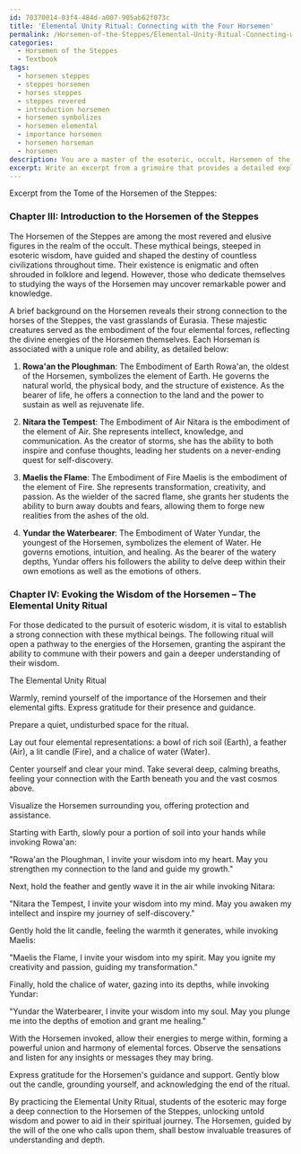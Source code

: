 ```yaml
---
id: 70370014-03f4-484d-a007-905ab62f073c
title: 'Elemental Unity Ritual: Connecting with the Four Horsemen'
permalink: /Horsemen-of-the-Steppes/Elemental-Unity-Ritual-Connecting-with-the-Four-Horsemen/
categories:
  - Horsemen of the Steppes
  - Textbook
tags:
  - horsemen steppes
  - steppes horsemen
  - horses steppes
  - steppes revered
  - introduction horsemen
  - horsemen symbolizes
  - horsemen elemental
  - importance horsemen
  - horsemen horseman
  - horsemen
description: You are a master of the esoteric, occult, Horsemen of the Steppes and education, you have written many textbooks on the subject in ways that provide students with rich and deep understanding of the subject. You are being asked to write textbook-like sections on a topic and you do it with full context, explainability, and reliability in accuracy to the true facts of the topic at hand, in a textbook style that a student would easily be able to learn from, in a rich, engaging, and contextual way. Always include relevant context (such as formulas and history), related concepts, and in a way that someone can gain deep insights from.
excerpt: Write an excerpt from a grimoire that provides a detailed explanation of the Horsemen of the Steppes, their roles and abilities within the realm of the occult and esoteric, and instructions for a related ritual or spell that an aspiring student can practice to connect with their powers and gain deeper understanding of their wisdom.
---
```

Excerpt from the Tome of the Horsemen of the Steppes: 

### Chapter III: Introduction to the Horsemen of the Steppes

The Horsemen of the Steppes are among the most revered and elusive figures in the realm of the occult. These mythical beings, steeped in esoteric wisdom, have guided and shaped the destiny of countless civilizations throughout time. Their existence is enigmatic and often shrouded in folklore and legend. However, those who dedicate themselves to studying the ways of the Horsemen may uncover remarkable power and knowledge.

A brief background on the Horsemen reveals their strong connection to the horses of the Steppes, the vast grasslands of Eurasia. These majestic creatures served as the embodiment of the four elemental forces, reflecting the divine energies of the Horsemen themselves. Each Horseman is associated with a unique role and ability, as detailed below:

1. **Rowa'an the Ploughman**: The Embodiment of Earth
Rowa'an, the oldest of the Horsemen, symbolizes the element of Earth. He governs the natural world, the physical body, and the structure of existence. As the bearer of life, he offers a connection to the land and the power to sustain as well as rejuvenate life.

2. **Nitara the Tempest**: The Embodiment of Air
Nitara is the embodiment of the element of Air. She represents intellect, knowledge, and communication. As the creator of storms, she has the ability to both inspire and confuse thoughts, leading her students on a never-ending quest for self-discovery.

3. **Maelis the Flame**: The Embodiment of Fire
Maelis is the embodiment of the element of Fire. She represents transformation, creativity, and passion. As the wielder of the sacred flame, she grants her students the ability to burn away doubts and fears, allowing them to forge new realities from the ashes of the old.

4. **Yundar the Waterbearer**: The Embodiment of Water
Yundar, the youngest of the Horsemen, symbolizes the element of Water. He governs emotions, intuition, and healing. As the bearer of the watery depths, Yundar offers his followers the ability to delve deep within their own emotions as well as the emotions of others.

### Chapter IV: Evoking the Wisdom of the Horsemen – The Elemental Unity Ritual

For those dedicated to the pursuit of esoteric wisdom, it is vital to establish a strong connection with these mythical beings. The following ritual will open a pathway to the energies of the Horsemen, granting the aspirant the ability to commune with their powers and gain a deeper understanding of their wisdom.

The Elemental Unity Ritual

Warmly, remind yourself of the importance of the Horsemen and their elemental gifts. Express gratitude for their presence and guidance.

Prepare a quiet, undisturbed space for the ritual.

Lay out four elemental representations: a bowl of rich soil (Earth), a feather (Air), a lit candle (Fire), and a chalice of water (Water).

Center yourself and clear your mind. Take several deep, calming breaths, feeling your connection with the Earth beneath you and the vast cosmos above.

Visualize the Horsemen surrounding you, offering protection and assistance.

Starting with Earth, slowly pour a portion of soil into your hands while invoking Rowa'an:

"Rowa'an the Ploughman, I invite your wisdom into my heart.
May you strengthen my connection to the land and guide my growth."

Next, hold the feather and gently wave it in the air while invoking Nitara:

"Nitara the Tempest, I invite your wisdom into my mind.
May you awaken my intellect and inspire my journey of self-discovery."

Gently hold the lit candle, feeling the warmth it generates, while invoking Maelis:

"Maelis the Flame, I invite your wisdom into my spirit.
May you ignite my creativity and passion, guiding my transformation."

Finally, hold the chalice of water, gazing into its depths, while invoking Yundar:

"Yundar the Waterbearer, I invite your wisdom into my soul.
May you plunge me into the depths of emotion and grant me healing."

With the Horsemen invoked, allow their energies to merge within, forming a powerful union and harmony of elemental forces. Observe the sensations and listen for any insights or messages they may bring.

Express gratitude for the Horsemen's guidance and support. Gently blow out the candle, grounding yourself, and acknowledging the end of the ritual.

By practicing the Elemental Unity Ritual, students of the esoteric may forge a deep connection to the Horsemen of the Steppes, unlocking untold wisdom and power to aid in their spiritual journey. The Horsemen, guided by the will of the one who calls upon them, shall bestow invaluable treasures of understanding and depth.
